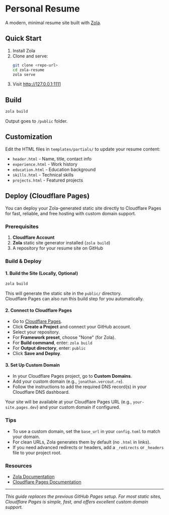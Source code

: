 # Personal Resume

A modern, minimal resume site built with [Zola](https://getzola.org/).

## Quick Start

1. Install Zola
2. Clone and serve:
   ```bash
   git clone <repo-url>
   cd zola-resume
   zola serve
   ```
3. Visit http://127.0.0.1:1111

## Build

```bash
zola build
```

Output goes to `/public` folder.

## Customization

Edit the HTML files in `templates/partials/` to update your resume content:
- `header.html` - Name, title, contact info
- `experience.html` - Work history 
- `education.html` - Education background
- `skills.html` - Technical skills
- `projects.html` - Featured projects

## Deploy (Cloudflare Pages)

You can deploy your Zola-generated static site directly to Cloudflare Pages for fast, reliable, and free hosting with custom domain support.

### Prerequisites

1. **Cloudflare Account**
2. **Zola** static site generator installed (`zola build`)
3. A repository for your resume site on GitHub

### Build & Deploy

#### 1. Build the Site (Locally, Optional)

```bash
zola build
```

This will generate the static site in the `public/` directory.  
Cloudflare Pages can also run this build step for you automatically.

#### 2. Connect to Cloudflare Pages

- Go to [Cloudflare Pages](https://pages.cloudflare.com/).
- Click **Create a Project** and connect your GitHub account.
- Select your repository.
- For **Framework preset**, choose "None" (for Zola).
- For **Build command**, enter: `zola build`
- For **Output directory**, enter: `public`
- Click **Save and Deploy**.

#### 3. Set Up Custom Domain

- In your Cloudflare Pages project, go to **Custom Domains**.
- Add your custom domain (e.g., `jonathan.vercout.re`).
- Follow the instructions to add the required DNS record(s) in your Cloudflare DNS dashboard.

Your site will be available at your Cloudflare Pages URL (e.g., `your-site.pages.dev`) and your custom domain if configured.

### Tips

- To use a custom domain, set the `base_url` in your `config.toml` to match your domain.
- For clean URLs, Zola generates them by default (no `.html` in links).
- If you need advanced redirects or headers, add a `_redirects` or `_headers` file to your project root.

### Resources

- [Zola Documentation](https://www.getzola.org/documentation/)
- [Cloudflare Pages Documentation](https://developers.cloudflare.com/pages/)

---
*This guide replaces the previous GitHub Pages setup. For most static sites, Cloudflare Pages is simple, fast, and offers excellent custom domain support.*